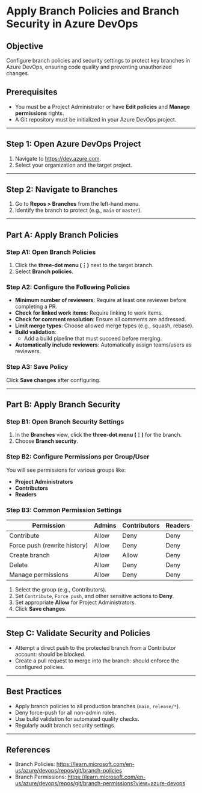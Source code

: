 # Apply Branch Policies and Branch Security in Azure DevOps

## Objective
Configure branch policies and security settings to protect key branches in Azure DevOps, ensuring code quality and preventing unauthorized changes.

## Prerequisites
- You must be a Project Administrator or have **Edit policies** and **Manage permissions** rights.
- A Git repository must be initialized in your Azure DevOps project.

---

## Step 1: Open Azure DevOps Project
1. Navigate to https://dev.azure.com.
2. Select your organization and the target project.

---

## Step 2: Navigate to Branches
1. Go to **Repos > Branches** from the left-hand menu.
2. Identify the branch to protect (e.g., `main` or `master`).

---

## Part A: Apply Branch Policies

### Step A1: Open Branch Policies
1. Click the **three-dot menu (⋮)** next to the target branch.
2. Select **Branch policies**.

### Step A2: Configure the Following Policies
- **Minimum number of reviewers**: Require at least one reviewer before completing a PR.
- **Check for linked work items**: Require linking to work items.
- **Check for comment resolution**: Ensure all comments are addressed.
- **Limit merge types**: Choose allowed merge types (e.g., squash, rebase).
- **Build validation**:
  - Add a build pipeline that must succeed before merging.
- **Automatically include reviewers**: Automatically assign teams/users as reviewers.

### Step A3: Save Policy
Click **Save changes** after configuring.

---

## Part B: Apply Branch Security

### Step B1: Open Branch Security Settings
1. In the **Branches** view, click the **three-dot menu (⋮)** for the branch.
2. Choose **Branch security**.

### Step B2: Configure Permissions per Group/User
You will see permissions for various groups like:
- **Project Administrators**
- **Contributors**
- **Readers**

### Step B3: Common Permission Settings

| Permission                         | Admins     | Contributors | Readers |
|-----------------------------------|------------|--------------|---------|
| Contribute                        | Allow      | Deny         | Deny    |
| Force push (rewrite history)     | Allow      | Deny         | Deny    |
| Create branch                     | Allow      | Allow        | Deny    |
| Delete                            | Allow      | Deny         | Deny    |
| Manage permissions                | Allow      | Deny         | Deny    |

1. Select the group (e.g., Contributors).
2. Set `Contribute`, `Force push`, and other sensitive actions to **Deny**.
3. Set appropriate **Allow** for Project Administrators.
4. Click **Save changes**.

---

## Step C: Validate Security and Policies
- Attempt a direct push to the protected branch from a Contributor account: should be blocked.
- Create a pull request to merge into the branch: should enforce the configured policies.

---

## Best Practices
- Apply branch policies to all production branches (`main`, `release/*`).
- Deny force-push for all non-admin roles.
- Use build validation for automated quality checks.
- Regularly audit branch security settings.

---

## References
- Branch Policies: https://learn.microsoft.com/en-us/azure/devops/repos/git/branch-policies
- Branch Permissions: https://learn.microsoft.com/en-us/azure/devops/repos/git/branch-permissions?view=azure-devops